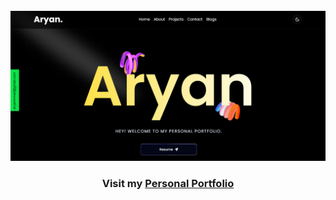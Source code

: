 <div align="center">
  <br />
    <a href="https://dev-forces.vercel.app/" target="_blank">
      <img src="https://github.com/iAryanK/nextjs-portfolio/blob/main/app/opengraph-image.png?raw=true" alt="Project Banner">
    </a>
  <br />

  <h3 align="center">Visit my <a href="https://www.iaryan.tech/" target="_blank"><b>Personal Portfolio</b></a></h3>
</div>
